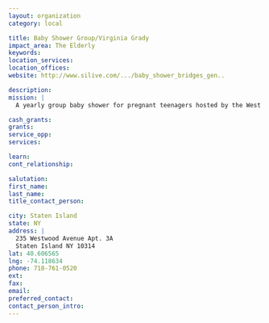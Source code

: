 ```yaml
---
layout: organization
category: local

title: Baby Shower Group/Virginia Grady
impact_area: The Elderly
keywords: 
location_services: 
location_offices: 
website: http://www.silive.com/.../baby_shower_bridges_gen..

description: 
mission: |
  A yearly group baby shower for pregnant teenagers hosted by the West Brighton Senior Center.

cash_grants: 
grants: 
service_opp: 
services: 

learn: 
cont_relationship: 

salutation: 
first_name: 
last_name: 
title_contact_person: 

city: Staten Island
state: NY
address: |
  235 Westwood Avenue Apt. 3A  
  Staten Island NY 10314
lat: 40.606565
lng: -74.118634
phone: 718-761-0520
ext: 
fax: 
email: 
preferred_contact: 
contact_person_intro: 
---
```


